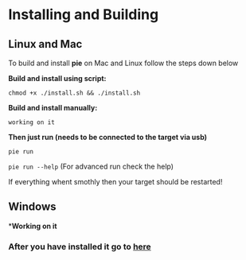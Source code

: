 # Installing and Building

## Linux and Mac
To build and install **pie** on Mac and Linux follow the steps down below

**Build and install using script:**

`chmod +x ./install.sh && ./install.sh`

**Build and install manually:**

`working on it`

**Then just run (needs to be connected to the target via usb)**

`pie run`

`pie run --help` (For advanced run check the help)

If everything whent smothly then your target should be restarted!

## Windows

***Working on it**


### After you have installed it go to [here](https://github.com/kevinalavik/chrome-pie/blob/main/USE.md)
